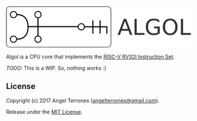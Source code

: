 ![logo](documentation/img/logo.png)

Algol is a CPU core that implements the [RISC-V RV32I Instruction Set](http://riscv.org/).

_TODO:_ This is a WIP. So, nothing works :)

## License
Copyright (c) 2017 Angel Terrones (<angelterrones@gmail.com>).

Release under the [MIT License](MITlicense.md).

